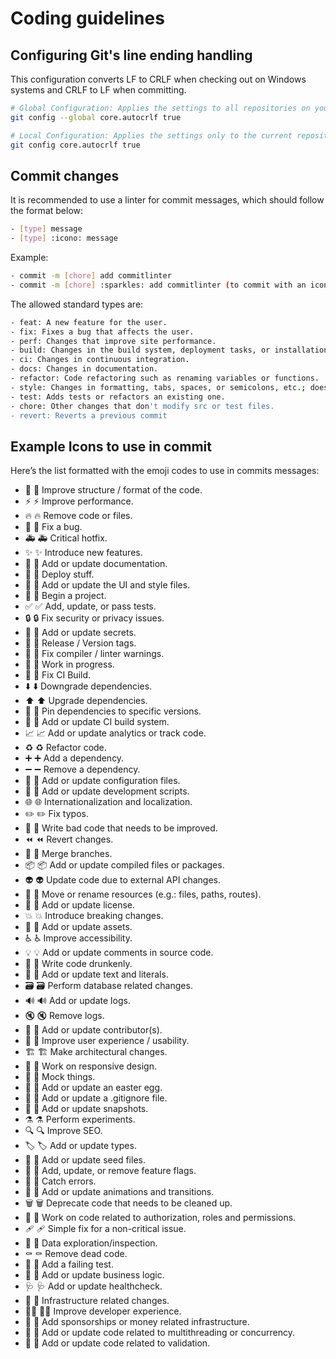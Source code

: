 # Coding guidelines

## Configuring Git's line ending handling

This configuration converts LF to CRLF when checking out on Windows systems and CRLF to LF when committing.

```sh
# Global Configuration: Applies the settings to all repositories on your system.
git config --global core.autocrlf true
```

```sh
# Local Configuration: Applies the settings only to the current repository.
git config core.autocrlf true
```

## Commit changes

It is recommended to use a linter for commit messages, which should follow the format below:

```sh
- [type] message
- [type] :icono: message
```

Example:

```sh
- commit -m [chore] add commitlinter
- commit -m [chore] :sparkles: add commitlinter (to commit with an icon, you can use [gitmoji](https://gitmoji.dev/))
```

The allowed standard types are:

```sh
- feat: A new feature for the user.
- fix: Fixes a bug that affects the user.
- perf: Changes that improve site performance.
- build: Changes in the build system, deployment tasks, or installation.
- ci: Changes in continuous integration.
- docs: Changes in documentation.
- refactor: Code refactoring such as renaming variables or functions.
- style: Changes in formatting, tabs, spaces, or semicolons, etc.; does not affect the user.
- test: Adds tests or refactors an existing one.
- chore: Other changes that don't modify src or test files.
- revert: Reverts a previous commit
```

## Example Icons to use in commit

Here’s the list formatted with the emoji codes to use in commits messages:

- 🎨 :art: Improve structure / format of the code.
- ⚡️ :zap: Improve performance.
- 🔥 :fire: Remove code or files.
- 🐛 :bug: Fix a bug.
- 🚑️ :ambulance: Critical hotfix.
- ✨ :sparkles: Introduce new features.
- 📝 :memo: Add or update documentation.
- 🚀 :rocket: Deploy stuff.
- 💄 :lipstick: Add or update the UI and style files.
- 🎉 :tada: Begin a project.
- ✅ :white_check_mark: Add, update, or pass tests.
- 🔒️ :lock: Fix security or privacy issues.
- 🔐 :closed_lock_with_key: Add or update secrets.
- 🔖 :bookmark: Release / Version tags.
- 🚨 :rotating_light: Fix compiler / linter warnings.
- 🚧 :construction: Work in progress.
- 💚 :green_heart: Fix CI Build.
- ⬇️ :arrow_down: Downgrade dependencies.
- ⬆️ :arrow_up: Upgrade dependencies.
- 📌 :pushpin: Pin dependencies to specific versions.
- 👷 :construction_worker: Add or update CI build system.
- 📈 :chart_with_upwards_trend: Add or update analytics or track code.
- ♻️ :recycle: Refactor code.
- ➕ :heavy_plus_sign: Add a dependency.
- ➖ :heavy_minus_sign: Remove a dependency.
- 🔧 :wrench: Add or update configuration files.
- 🔨 :hammer: Add or update development scripts.
- 🌐 :globe_with_meridians: Internationalization and localization.
- ✏️ :pencil2: Fix typos.
- 💩 :poop: Write bad code that needs to be improved.
- ⏪️ :rewind: Revert changes.
- 🔀 :twisted_rightwards_arrows: Merge branches.
- 📦️ :package: Add or update compiled files or packages.
- 👽️ :alien: Update code due to external API changes.
- 🚚 :truck: Move or rename resources (e.g.: files, paths, routes).
- 📄 :page_facing_up: Add or update license.
- 💥 :boom: Introduce breaking changes.
- 🍱 :bento: Add or update assets.
- ♿️ :wheelchair: Improve accessibility.
- 💡 :bulb: Add or update comments in source code.
- 🍻 :beers: Write code drunkenly.
- 💬 :speech_balloon: Add or update text and literals.
- 🗃️ :card_file_box: Perform database related changes.
- 🔊 :loud_sound: Add or update logs.
- 🔇 :mute: Remove logs.
- 👥 :busts_in_silhouette: Add or update contributor(s).
- 🚸 :children_crossing: Improve user experience / usability.
- 🏗️ :building_construction: Make architectural changes.
- 📱 :iphone: Work on responsive design.
- 🤡 :clown_face: Mock things.
- 🥚 :egg: Add or update an easter egg.
- 🙈 :see_no_evil: Add or update a .gitignore file.
- 📸 :camera_flash: Add or update snapshots.
- ⚗️ :alembic: Perform experiments.
- 🔍️ :mag: Improve SEO.
- 🏷️ :label: Add or update types.
- 🌱 :seedling: Add or update seed files.
- 🚩 :triangular_flag_on_post: Add, update, or remove feature flags.
- 🥅 :goal_net: Catch errors.
- 💫 :dizzy: Add or update animations and transitions.
- 🗑️ :wastebasket: Deprecate code that needs to be cleaned up.
- 🛂 :passport_control: Work on code related to authorization, roles and permissions.
- 🩹 :adhesive_bandage: Simple fix for a non-critical issue.
- 🧐 :monocle_face: Data exploration/inspection.
- ⚰️ :coffin: Remove dead code.
- 🧪 :test_tube: Add a failing test.
- 👔 :necktie: Add or update business logic.
- 🩺 :stethoscope: Add or update healthcheck.
- 🧱 :bricks: Infrastructure related changes.
- 🧑‍💻 :technologist: Improve developer experience.
- 💸 :money_with_wings: Add sponsorships or money related infrastructure.
- 🧵 :thread: Add or update code related to multithreading or concurrency.
- 🦺 :safety_vest: Add or update code related to validation.
